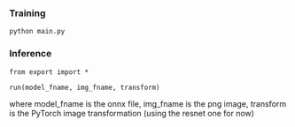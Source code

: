 ### Training

`python main.py`

### Inference

```
from export import *

run(model_fname, img_fname, transform)
```

where model_fname is the onnx file, img_fname is the png image, transform is the PyTorch image transformation (using the resnet one for now)
